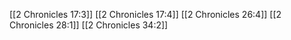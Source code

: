 [[2 Chronicles 17:3]]
[[2 Chronicles 17:4]]
[[2 Chronicles 26:4]]
[[2 Chronicles 28:1]]
[[2 Chronicles 34:2]]
